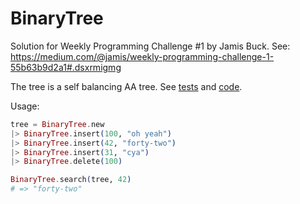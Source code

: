 # BinaryTree

Solution for Weekly Programming Challenge #1 by Jamis Buck.
See: https://medium.com/@jamis/weekly-programming-challenge-1-55b63b9d2a1#.dsxrmigmg

The tree is a self balancing AA tree. See
[tests](https://github.com/lasseebert/binary_tree/blob/master/test/binary_tree_test.exs)
and
[code](https://github.com/lasseebert/binary_tree/blob/master/lib/binary_tree.ex).

Usage:

```elixir
tree = BinaryTree.new
|> BinaryTree.insert(100, "oh yeah")
|> BinaryTree.insert(42, "forty-two")
|> BinaryTree.insert(31, "cya")
|> BinaryTree.delete(100)

BinaryTree.search(tree, 42)
# => "forty-two"
```
